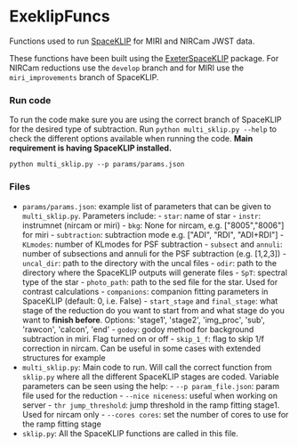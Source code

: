 # ExeklipFuncs

Functions used to run [SpaceKLIP](https://github.com/kammerje/spaceKLIP) for MIRI and NIRCam JWST data.

These functions have been built using the [ExeterSpaceKLIP](https://github.com/raphhbw/ExeterSpaceKLIP) package. For NIRCam reductions use the `develop` branch and for MIRI use the `miri_improvements` branch of SpaceKLIP.

### Run code
To run the code make sure you are using the correct branch of SpaceKLIP for the desired type of subtraction. Run `python multi_sklip.py --help` to check the different options available when running the code. **Main requirement is having SpaceKLIP installed.**
```
python multi_sklip.py --p params/params.json
```

### Files
- `params/params.json`: example list of parameters that can be given to `multi_sklip.py`. Parameters include:
                - `star`: name of star
                - `instr`: instrumnet (nircam or miri)
                - `bkg`: None for nircam, e.g. ["8005","8006"] for miri
                - `subtraction`: subtraction mode e.g. ["ADI", "RDI", "ADI+RDI"]
                - `KLmodes`: number of KLmodes for PSF subtraction
                - `subsect` and `annuli`: number of subsections and annuli for the PSF subtraction (e.g. [1,2,3])
                - `uncal_dir`: path to the directory with the uncal files
                - `odir`: path to the directory where the SpaceKLIP outputs will generate files
                - `SpT`: spectral type of the star
                - `photo_path`: path to the sed file for the star. Used for contrast calculations
                - `companions`: companion fitting parameters in SpaceKLIP (default: 0, i.e. False)
                - `start_stage` and `final_stage`: what stage of the reduction do you want to start from and what stage do you want to **finish before**. Options: 'stage1', 'stage2', 'img_proc', 'sub', 'rawcon', 'calcon', 'end'
                - `godoy`: godoy method for background subtraction in miri. Flag turned on or off
                - `skip_1_f`: flag to skip 1/f correction in nircam. Can be useful in some cases with extended structures for example
- `multi_sklip.py`: Main code to run. Will call the correct function from `sklip.py` where all the different SpaceKLIP stages are coded. Variable parameters can be seen using the help:
                - `--p param_file.json`: param file used for the reduction
                - `--nice niceness`: useful when working on server
                - `thr jump_threshold`: jump threshold in the ramp fitting stage1. Used for nircam only
                - `--cores cores`: set the number of cores to use for the ramp fitting stage
- `sklip.py`: All the SpaceKLIP functions are called in this file.